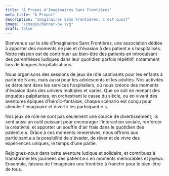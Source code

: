 ```yaml
---
title: "À Propos d'Imaginaires Sans Frontières"
meta_title: "À Propos"
description: "Imaginaires Sans Frontières, c'est quoi?"
image: "/images/banner-bw.svg"
draft: false
---
```


Bienvenue sur le site d'Imaginaires Sans Frontières, une association dédiée à apporter des moments de joie et d'évasion à des patient.e.s hospitalisés. Notre mission est de contribuer au bien-être des patients en introduisant des parenthèses ludiques dans leur quotidien parfois répétitif, notamment lors de longues hospitalisations.

Nous organisons des sessions de jeux de rôle captivants pour les enfants à partir de 5 ans, mais aussi pour les adolescents et les adultes. Nos activités se déroulent dans les services hospitaliers, où nous créons des moments d'évasion dans des univers multiples et variés. Que ce soit en menant des enquêtes palpitantes, en orchestrant le casse du siècle, ou en vivant des aventures épiques d'héroïc-fantaisie, chaque scénario est conçu pour stimuler l'imaginaire et divertir les participant.e.s.

Nos jeux de rôle ne sont pas seulement une source de divertissement; ils sont aussi un outil puissant pour encourager l'interaction sociale, renforcer la créativité, et apporter un souffle d'air frais dans le quotidien des patient.e.s. Grâce à ces moments immersives, nous offrons aux participant.e.s la possibilité de s'évader, de rêver et de vivre des expériences uniques, le temps d'une partie.

Rejoignez-nous dans cette aventure ludique et solidaire, et contribuez à transformer les journées des patient.e.s en moments mémorables et joyeux. Ensemble, faisons de l'imaginaire une frontière à franchir pour le bien-être de tous.
